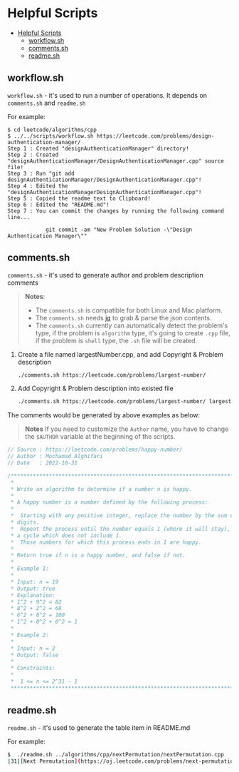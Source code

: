 Helpful Scripts
============

- [Helpful Scripts](#helpful-scripts)
  - [workflow.sh](#workflowsh)
  - [comments.sh](#commentssh)
  - [readme.sh](#readmesh)

## workflow.sh

`workflow.sh` - it's used to run a number of operations. It depends on `comments.sh` and `readme.sh`

For example:
```
$ cd leetcode/algorithms/cpp
$ ../../scripts/workflow.sh https://leetcode.com/problems/design-authentication-manager/
Step 1 : Created "designAuthenticationManager" directory!
Step 2 : Created "designAuthenticationManager/DesignAuthenticationManager.cpp" source file!
Step 3 : Run "git add designAuthenticationManager/DesignAuthenticationManager.cpp"!
Step 4 : Edited the "designAuthenticationManagerDesignAuthenticationManager.cpp"!
Step 5 : Copied the readme text to Clipboard!
Step 6 : Edited the "README.md"!
Step 7 : You can commit the changes by running the following command line...

            git commit -am "New Problem Solution -\"Design Authentication Manager\""
```

## comments.sh

`comments.sh` - it's used to generate author and problem description comments 

> **Notes**: 
> - The  `comments.sh`  is compatible for both Linux and Mac platform.
> - The  `comments.sh`  needs [jq](https://stedolan.github.io/jq/) to grab & parse the json contents. 
> - The  `comments.sh`  currently can automatically detect the problem's type, if the problem is `algorithm` type, it's going to create `.cpp` file, if the problem is `shell` type, the `.sh` file will be created.

1. Create a file named largestNumber.cpp, and add Copyright & Problem description

    ```sh
    ./comments.sh https://leetcode.com/problems/largest-number/
    ```

2. Add Copyright & Problem description into existed file

    ```sh
    ./comments.sh https://leetcode.com/problems/largest-number/ largestNumber.cpp
    ```

The comments would be generated by above examples as below:

> **Notes**
> If you need to customize the `Author` name, you have to change the `$AUTHOR` variable at the beginning of the scripts.

```cpp
// Source : https://leetcode.com/problems/happy-number/
// Author : Mochamad Alghifari
// Date   : 2022-10-31

/***************************************************************************************************** 
 *
 * Write an algorithm to determine if a number n is happy.
 * 
 * A happy number is a number defined by the following process:
 * 
 * 	Starting with any positive integer, replace the number by the sum of the squares of its 
 * digits.
 * 	Repeat the process until the number equals 1 (where it will stay), or it loops endlessly in 
 * a cycle which does not include 1.
 * 	Those numbers for which this process ends in 1 are happy.
 * 
 * Return true if n is a happy number, and false if not.
 * 
 * Example 1:
 * 
 * Input: n = 19
 * Output: true
 * Explanation:
 * 1^2 + 9^2 = 82
 * 8^2 + 2^2 = 68
 * 6^2 + 8^2 = 100
 * 1^2 + 0^2 + 0^2 = 1
 * 
 * Example 2:
 * 
 * Input: n = 2
 * Output: false
 * 
 * Constraints:
 * 
 * 	1 <= n <= 2^31 - 1
 ******************************************************************************************************/


```

## readme.sh

`readme.sh` - it's used to generate the table item in README.md

For example:

```sh
$  ./readme.sh ../algorithms/cpp/nextPermutation/nextPermutation.cpp 
|31|[Next Permutation](https://oj.leetcode.com/problems/next-permutation/) | [C++](./algorithms/cpp/nextPermutation/nextPermutation.cpp)|Medium|
```


